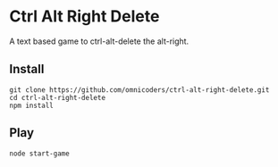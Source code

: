 # Ctrl Alt Right Delete
A text based game to ctrl-alt-delete the alt-right.

## Install
```
git clone https://github.com/omnicoders/ctrl-alt-right-delete.git
cd ctrl-alt-right-delete
npm install
```

## Play
```
node start-game
```